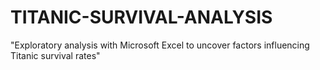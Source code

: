 # TITANIC-SURVIVAL-ANALYSIS
"Exploratory analysis with Microsoft Excel to uncover factors influencing Titanic survival rates"
